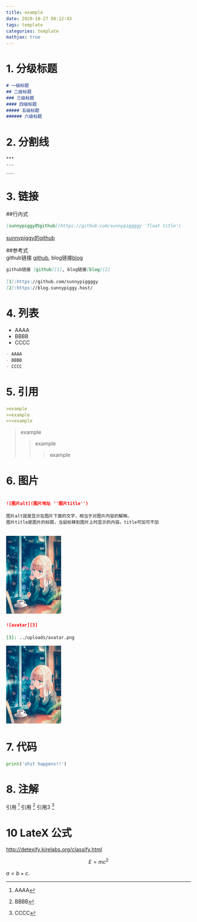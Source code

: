 ```yaml
---
title: example
date: 2020-10-27 08:12:43
tags: template
categories: template
mathjax: true
--- 
```


# 1. 分级标题  
```markdown
# 一级标题
## 二级标题
### 三级标题
#### 四级标题
##### 五级标题
###### 六级标题
```
# 2. 分割线  

```markdown
***
---
___

```

# 3. 链接  
##行内式  
```markdown
[sunnypiggy的github](https://github.com/sunnypiggggy 'float title')
```
[sunnypiggy的github](https://github.com/sunnypiggggy 'float title')

##参考式  
github链接 [github][1], blog链接[blog][2]  

[1]:https://github.com/sunnypiggggy  
[2]:https://blog.sunnypiggy.host/
  
```markdown
github链接 [github][1], blog链接[blog][2]  

[1]:https://github.com/sunnypiggggy  
[2]:https://blog.sunnypiggy.host/  
```

# 4. 列表

- AAAA
- BBBB
- CCCC

```markdown
- AAAA
- BBBB
- CCCC
```

# 5. 引用  
```markdown
>example
>>example
>>>example
```
>example
>>example
>>>example

# 6. 图片  

```markdown

![图片alt](图片地址 ''图片title'')

图片alt就是显示在图片下面的文字，相当于对图片内容的解释。
图片title是图片的标题，当鼠标移到图片上时显示的内容。title可加可不加
```

![avatar]( ../uploads/avatar.png "'beautiful girl'")
---
```markdown
![avatar][3]

[3]: ../uploads/avatar.png
```

![avatar][3]

[3]: ../uploads/avatar.png
# 7. 代码  

```python
print('shit happens!!')
```


# 8. 注解  
引用 [^1] 引用 [^2] 引用3 [^Xe]

[^1]: AAAA
[^2]: BBBB
[^Xe]: CCCC

# 10 LateX 公式  

<http://detexify.kirelabs.org/classify.html>  

$$
E=mc^2
$$


$a = b + c$.
